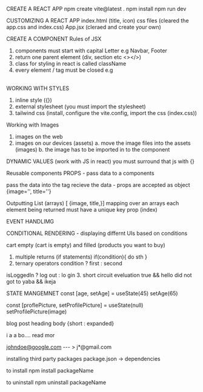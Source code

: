 CREATE A REACT APP
npm create vite@latest
 .
 npm install
 npm run dev

CUSTOMIZING A REACT APP
index.html (title, icon)
css files (cleared the app.css and index.css)
App.jsx (cleraed and create your own)

CREATE A COMPONENT
Rules of JSX
1. components must start with capital Letter e.g Navbar, Footer
2. return one parent element (div, section etc <></>)
3. class for styling in react is called className
4. every element / tag must be closed e.g <br /> <img />

WORKING WITH STYLES 
1. inline style ({})
2. external stylesheet (you must import the stylesheet)
3. tailwind css (install, configure the vite.config, import the css (index.css))


Working with Images
1. images on the web
2. images on our devices (assets)
    a. move the image files into the assets (images)
    b. the image has to be imported in to the component

DYNAMIC VALUES (work with JS in react)
you must surround that js with {}

Reusable components
PROPS - pass data to a components

pass the data into the tag <Child data= {data} />
recieve the data - props are accepted as object {image='', title=''}

<Product title price image />

Outputting List (arrays)
[ {image, title,}]
mapping over an arrays
each element being returned must have a unique key prop (index)

EVENT HANDLIMG

CONDITIONAL RENDERING - displaying differnt UIs based on conditions

cart empty (cart is empty) and filled (products you want to buy)

1. multiple returns (if statements)
if(condition){
    do sth
}
2. ternary operators 
condition ? first : second

isLoggedIn ? log out : lo gin
3. short circuit eveluation 
 true && hello
 did not got to yaba && ikeja


STATE MANGEMNET
const [age, setAge] = useState(45)
setAge(65)

const [proflePicture, setProfilePicture] = useState(null)
setProfilePicture(image)


blog post 
heading
body  {short : expanded}

i a a bo.... read mor

johndoe@google.com --- > j*@gmail.com



installing third party packages
package.json -> dependencies

to install 
npm install packageName

to uninstall 
npm uninstall packageName